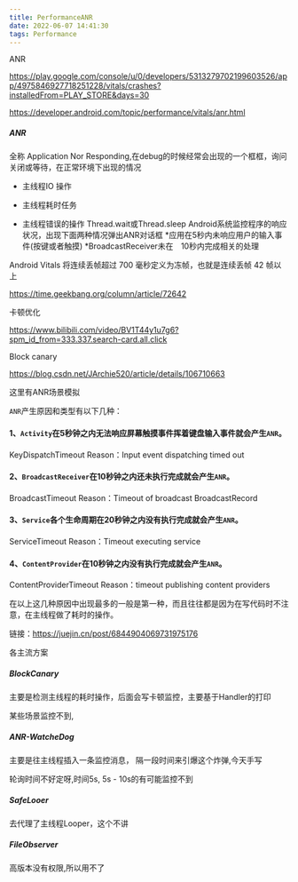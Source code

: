 ```yaml
---
title: PerformanceANR
date: 2022-06-07 14:41:30
tags: Performance
---
```




ANR



https://play.google.com/console/u/0/developers/5313279702199603526/app/4975846927718251228/vitals/crashes?installedFrom=PLAY_STORE&days=30

https://developer.android.com/topic/performance/vitals/anr.html



#####   ANR

  全称 Application Nor Responding,在debug的时候经常会出现的一个框框，询问关闭或等待，在正常环境下出现的情况

  * 主线程IO 操作

  * 主线程耗时任务

  * 主线程错误的操作 Thread.wait或Thread.sleep
    Android系统监控程序的响应状况，出现下面两种情况弹出ANR对话框
    *应用在5秒内未响应用户的输入事件(按键或者触摸)
    *BroadcastReceiver未在　10秒内完成相关的处理





Android Vitals 将连续丢帧超过 700 毫秒定义为冻帧，也就是连续丢帧 42 帧以上

https://time.geekbang.org/column/article/72642





卡顿优化

https://www.bilibili.com/video/BV1T44y1u7g6?spm_id_from=333.337.search-card.all.click

Block canary



https://blog.csdn.net/JArchie520/article/details/106710663

这里有ANR场景模拟





`ANR`产生原因和类型有以下几种：

#### 1、`Activity`在5秒钟之内无法响应屏幕触摸事件挥着键盘输入事件就会产生`ANR`。

KeyDispatchTimeout
 Reason：Input event dispatching timed out

#### 2、`BroadcastReceiver`在10秒钟之内还未执行完成就会产生`ANR`。

BroadcastTimeout
 Reason：Timeout of broadcast BroadcastRecord

#### 3、`Service`各个生命周期在20秒钟之内没有执行完成就会产生`ANR`。

ServiceTimeout
 Reason：Timeout executing service

#### 4、`ContentProvider`在10秒钟之内没有执行完成就会产生`ANR`。

ContentProviderTimeout
 Reason：timeout publishing content providers

在以上这几种原因中出现最多的一般是第一种，而且往往都是因为在写代码时不注意，在主线程做了耗时的操作。


链接：https://juejin.cn/post/6844904069731975176



各主流方案

##### BlockCanary

 主要是检测主线程的耗时操作，后面会写卡顿监控，主要基于Handler的打印

某些场景监控不到, 

##### ANR-WatcheDog

主要是往主线程插入一条监控消息， 隔一段时间来引爆这个炸弹,今天手写

轮询时间不好定呀,时间5s, 5s - 10s的有可能监控不到

##### SafeLooer

去代理了主线程Looper，这个不讲

##### FileObserver 

高版本没有权限,所以用不了











